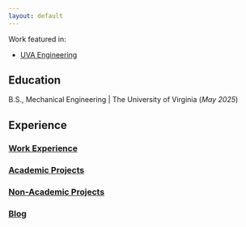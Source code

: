 ```yaml
---
layout: default
---
```

Work featured in:
- [UVA Engineering](https://engineering.virginia.edu/news-events/news/uva-lands-moon-base-robot-arena-simulate-lunar-surfaces-nasa-competition)

## Education
B.S., Mechanical Engineering | The University of Virginia (_May 2025_)

## Experience
### [Work Experience](./work-experience.md)
### [Academic Projects](./academic-projects.md)
### [Non-Academic Projects](./non-academic-projects.md)
### [Blog](./blog.md)
